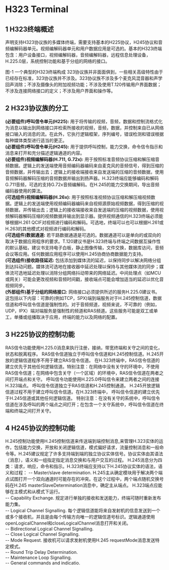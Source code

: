 # H323 Terminal

## 1 H323终端概述
声明支持H323协议族的多媒体终端，需要支持基本的H225协议，H245协议和音频编解码器单元。视频编解码器单元和用户数据应用是可选的。基本的H323终端包含：用户设备接口，视频编解码器，音频编解码器，远程信息处理设备，H.225.0层，系统控制功能和基于分组的网络的接口。

图-1 一个典型的H323终端构成
323协议族并非面面俱到，一些相关高级特性由于已经存在标准，323协议族并不涉及。323协议族不涉及多个麦克风混音器和声学回声消除；不涉及摄像头的附加视频功能；不涉及使用T.120传输用户界面数据；不涉及连接网络接口的定义；不涉及用户界面和操作等。

## 2 H323协议族的分工
**(必要组件)呼叫信令单元(H225):** 用于将传输的视频，音频，数据和控制流格式化为消息以输出到网络接口并检索所接收的视频，音频，数据，并控制来自已从网络接口输入的消息的流。在此外，它执行逻辑框架，序列编号，错误检测和错误根据每种媒体类型进行适当的更正。  
**(必要组件)呼叫信令单元(H245):** 用于提供呼叫控制，能力交换，命令信令指示和消息来打开和充分描述逻辑通道的内容。  
**(必要组件)视频编解码器(H.711, G.72x):** 用于按照标准音频协议压缩和解压缩音频数据。逻辑上的发送端使用音频编码器编码来自麦克风的音频信号，得到压缩的音频数据，并传输出去；逻辑上的接收端接收来自发送端的压缩的音频数据，使用音频解码器解码压缩的音频数据并输出到扬声器。H.323终端应能够编码和解码G.711音频，可选的支持G.72x音频编解码。在H.245的能力交换期间，导出音频编码器使用的算法。  
**(可选组件)视频编解码器(H.26x):** 用于按照标准视频协议压缩和解压缩视频数据。逻辑上的发送端使用视频编码器编码来自视频源原始视频数据，得到压缩的视频数据，并传输出去；逻辑上的接收端接收来自发送端的压缩的视频数据，使用视频解码器解码压缩的视频数据并输出到显示器。提供视频通信的H.323终端必须能够根据H.261 QCIF对视频进行编码和解码。可选地，终端可以也可以根据H.261或H.263的其他模式对视频进行编码和解码。  
**(可选组件)数据通道:** 若干路数据通道是可选的。数据通道可以是单向的或双向的取决于数据应用程序的要求。T.120建议书是H.323终端与终端之间数据互操作性的默认基础，建议书支持电子白板，静止图像传输，文件交换，数据库访问，音频会议等应用。任何数据应用程序可以使用H.245协商协商数据能力支持。  
**(可选组件)接收路径延迟:** 包括添加到媒体流的延迟，以保持同步以解决网络分组到达抖动问题。媒体流可选地在接收器中延迟处理以保持与其他媒体流的同步；媒体流可选地延迟处理以消除分组网络抖动带来的网络延迟。中间处理点（如MCU或网关）可能会更改视频和音频时间戳，接收端点可能会增加适当的延迟以优化音视频同步。  
**(外部组件)基于分组的网络接口:** 网络接口必须提供所述的服务H.225.0建议书。这包括以下内容：可靠的(例如TCP，SPX)端到端服务对于H.245控制信道，数据信道和呼叫信令信道是强制性的。对于音频频道，视频来说，不可靠的（例如，UDP，IPX）端对端服务是强制性的频道和RAS频道。这些服务可能是双工或单工，单播或组播取决于应用，终端的能力以及网络的配置。 

## 3 H225协议的控制功能
RAS信令功能使用H.225.0消息来执行注册，接纳，带宽终端和关守之间的变化，状态和脱离程序。 RAS信令信道独立于呼叫信令信道和H.245控制信道。H.245开放的逻辑信道程序不用于建立RAS信令信道。 在H.323终端中，RAS信令信道的建立优先于其他任何逻辑信道。特别注意：在网络中没有关守的环境中，不使用RAS信令信道；在网络中包含关守（一个区域）的环境中，RAS信令信道在两者之间打开端点和关守。 
呼叫信令功能使用H.225.0呼叫信令来建立两者之间的连接H.323端点。 呼叫信令信道独立于RAS信道和H.245控制通道。 H.245开放逻辑信道过程不用于建立呼叫信令信道。在H.323终端中， 呼叫信令信道的建立优先于H.245信道或其他任何逻辑信道。 特别注意：在没有关守的系统中，呼叫信令信道在涉及呼叫的两个端点之间打开；在包含一个关守系统中，呼叫信令信道在终端和终端之间打开关守。

## 4 H245协议的控制功能
H.245控制功能使用H.245控制信道来传送端到端控制消息,来管理H.323实体的运作，包括能力交换，开放和关闭逻辑信道，模式偏好请求，流量控制消息和一般命令等。H.245建议规定了许多支持端到端的独立协议实体信号。协议实体由其语法（消息），语义和一组指定指定消息交换和与用户交互的过程。 H.245消息分为四类：请求，响应，命令和指示。H.323终端应支持以下H.245协议实体的语法，语义和过程：
-- Master/slave determination. H.245主从确定模块用于解决两个端点试图打开一个双向通道时可能存在的冲突。在这个过程中，两个端点随机交换号码在H.245 masterSlaveDetermination消息中，确定主从端点。 H.323端点应能够在主模式和从模式下运行。  
-- Capability Exchange. 规定进行单独的接收和发送能力，终端可随时重新发布能力集。  
-- Logical Channel Signalling. 每个逻辑信道能将来自发射机的信息发送到一个或多个接收机，并且是由每个传输方向唯一的逻辑信道号标识。逻辑通道使用openLogicalChannel和closeLogicalChannel消息打开和关闭。  
-- Bidirectional Logical Channel Signalling.  
-- Close Logical Channel Signalling.  
-- Mode Request. 接收机可以请求发射机使用H.245 requestMode消息发送特定模式。  
-- Round Trip Delay Determination.  
-- Maintenance Loop Signalling.  
-- General commands and indicatio.  
